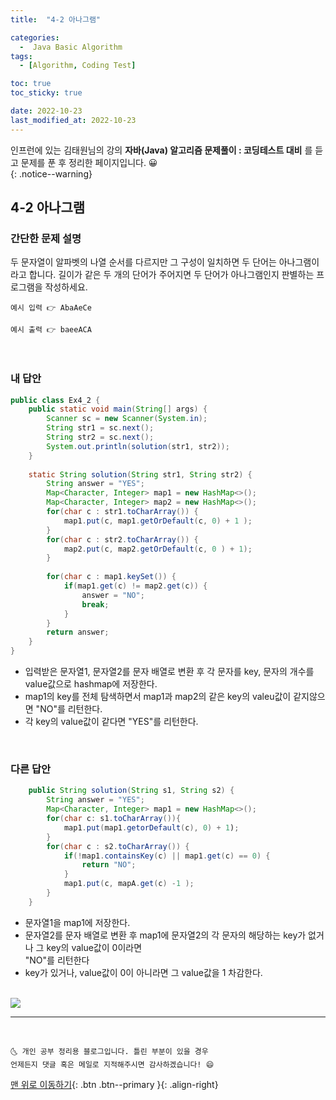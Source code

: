```yaml
---
title:  "4-2 아나그램" 

categories:
  -  Java Basic Algorithm
tags:
  - [Algorithm, Coding Test]

toc: true
toc_sticky: true

date: 2022-10-23
last_modified_at: 2022-10-23
---
```


인프런에 있는 김태원님의 강의 **자바(Java) 알고리즘 문제풀이 : 코딩테스트 대비** 를 듣고 문제를 푼 후 정리한 페이지입니다. 😀  
{: .notice--warning}

## 4-2 아나그램

### 간단한 문제 설명


두 문자열이 알파벳의 나열 순서를 다르지만 그 구성이 일치하면 두 단어는 아나그램이라고 합니다.
길이가 같은 두 개의 단어가 주어지면 두 단어가 아나그램인지 판별하는 프로그램을 작성하세요.
```
예시 입력 👉 AbaAeCe

예시 출력 👉 baeeACA
```

<br>

### 내 답안


```java
public class Ex4_2 {
	public static void main(String[] args) {
		Scanner sc = new Scanner(System.in);
		String str1 = sc.next();
		String str2 = sc.next();
		System.out.println(solution(str1, str2));
	}
	
	static String solution(String str1, String str2) {
		String answer = "YES";
		Map<Character, Integer> map1 = new HashMap<>();
		Map<Character, Integer> map2 = new HashMap<>();
		for(char c : str1.toCharArray()) {
			map1.put(c, map1.getOrDefault(c, 0) + 1 );
		}
		for(char c : str2.toCharArray()) {
			map2.put(c, map2.getOrDefault(c, 0 ) + 1);
		}
		
		for(char c : map1.keySet()) {
			if(map1.get(c) != map2.get(c)) {
				answer = "NO";
				break;
			}
		}
		return answer;
	}
}

```
  - 입력받은 문자열1, 문자열2를 문자 배열로 변환 후 각 문자를 key, 문자의 개수를 value값으로
  	hashmap에 저장한다.
  - map1의 key를 전체 탐색하면서 map1과 map2의 같은 key의 valeu값이 같지않으면 "NO"를 리턴한다.
  - 각 key의 value값이 같다면 "YES"를 리턴한다.


<br>

### 다른 답안

```java
	public String solution(String s1, String s2) {
		String answer = "YES";
		Map<Character, Integer> map1 = new HashMap<>();
		for(char c: s1.toCharArray()){
			map1.put(map1.getorDefault(c), 0) + 1);
		}
		for(char c : s2.toCharArray()) {
			if(!map1.containsKey(c) || map1.get(c) == 0) {
				return "NO";
			}
			map1.put(c, mapA.get(c) -1 );
		}
	}

```
- 문자열1을 map1에 저장한다.
- 문자열2를 문자 배열로 변환 후 map1에 문자열2의 각 문자의 해당하는 key가 없거나 그 key의 value값이 0이라면<br>
	"NO"를 리턴한다
- key가 있거나, value값이 0이 아니라면 그 value값을 1 차감한다.    <br><br>
<img src="https://user-images.githubusercontent.com/83283010/197369897-d9c46f7e-b848-4454-bfc2-3d70dc6eb344.png">


***
<br>


    🌜 개인 공부 정리용 블로그입니다. 틀린 부분이 있을 경우 
    언제든지 댓글 혹은 메일로 지적해주시면 감사하겠습니다! 😄

[맨 위로 이동하기](#){: .btn .btn--primary }{: .align-right}